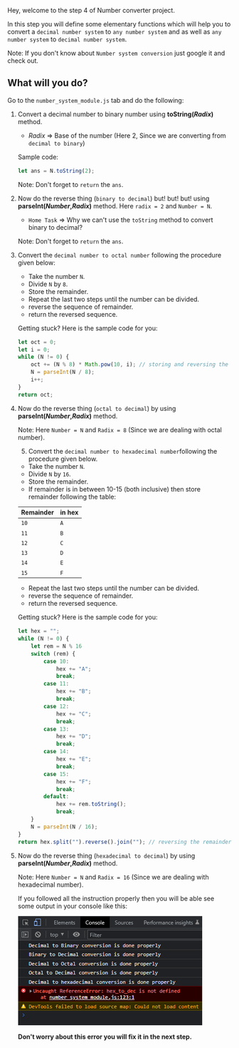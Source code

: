 Hey, welcome to the step 4 of Number converter project.

In this step you will define some elementary functions which will help you to convert a `decimal number system` to `any number system` and as well as `any number system` to `decimal number system`.

Note: If you don't know about `Number system conversion` just google it and check out.

## What will you do?

Go to the `number_system_module.js` tab and do the following:

1. Convert a decimal number to binary number using <b>toString(<i>Radix</i>)</b> method.

    - <i>Radix</i> => Base of the number (Here 2, Since we are converting from `decimal to binary`)

    Sample code: 
    ```js
    let ans = N.toString(2);
    ```
    Note: Don't forget to `return` the `ans`.

2. Now do the reverse thing (`binary to decimal`) but! but! but! using <b>parseInt(<i>Number</i>,<i>Radix</i>)</b> method.
Here `radix = 2` and `Number = N`.

    - `Home Task` => Why we can't use the `toString` method to convert binary to decimal?

    Note: Don't forget to `return` the `ans`.

3. Convert the `decimal number to octal number` following the procedure given below:

    - Take the number `N`.
    - Divide `N` by `8`.
    - Store the remainder.
    - Repeat the last two steps until the number can be divided.
    - reverse the sequence of remainder.
    - return the reversed sequence.

    Getting stuck? Here is the sample code for you:
    ```js
    let oct = 0;
    let i = 0;
    while (N != 0) {
        oct += (N % 8) * Math.pow(10, i); // storing and reversing the remainder sequence
        N = parseInt(N / 8);
        i++;
    }
    return oct;
    ```
4. Now do the reverse thing (`octal to decimal`) by using <b>parseInt(<i>Number</i>,<i>Radix</i>)</b> method.

    Note: Here `Number = N` and `Radix = 8` (Since we are dealing with octal number).

    5. Convert the `decimal number to hexadecimal number`following the procedure given below.

    - Take the number `N`.
    - Divide `N` by `16`.
    - Store the remainder.
    - If remainder is in between 10-15 (both inclusive) then store remainder following the table:

    | Remainder | in hex   |
    | :-------- | :------- |
    | `10`      | `A`      |
    | `11`      | `B`      |
    | `12`      | `C`      |
    | `13`      | `D`      |
    | `14`      | `E`      |
    | `15`      | `F`      |
    
    - Repeat the last two steps until the number can be divided.
    - reverse the sequence of remainder.
    - return the reversed sequence.

    Getting stuck? Here is the sample code for you:

    ```js
    let hex = "";
    while (N != 0) {
        let rem = N % 16
        switch (rem) {
            case 10:
                hex += "A";
                break;
            case 11:
                hex += "B";
                break;
            case 12:
                hex += "C";
                break;
            case 13:
                hex += "D";
                break;
            case 14:
                hex += "E";
                break;
            case 15:
                hex += "F";
                break;
            default:
                hex += rem.toString();
                break;
        }
        N = parseInt(N / 16);
    }
    return hex.split("").reverse().join(""); // reversing the remainder sequence and return
    ```
6. Now do the reverse thing (`hexadecimal to decimal`) by using <b>parseInt(<i>Number</i>,<i>Radix</i>)</b> method.

    Note: Here `Number = N` and `Radix = 16` (Since we are dealing with hexadecimal number).

    If you followed all the instruction properly then you will be able see some output in your console like this:

    ![App Screenshot](https://raw.githubusercontent.com/ritwickrajmakhal/ScreenShots-for-number-system-using-js/master/sc4.png)

    <b>Don't worry about this error you will fix it in the next step.